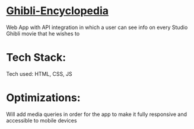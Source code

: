 # [Ghibli-Encyclopedia](https://ghibli-encyclopedia.netlify.app/)
Web App with API integration in which a user can see info on every Studio Ghibli movie that he wishes to

# Tech Stack:

Tech used: HTML, CSS, JS

# Optimizations:

Will add media queries in order for the app to make it fully responsive and accessible to mobile devices
